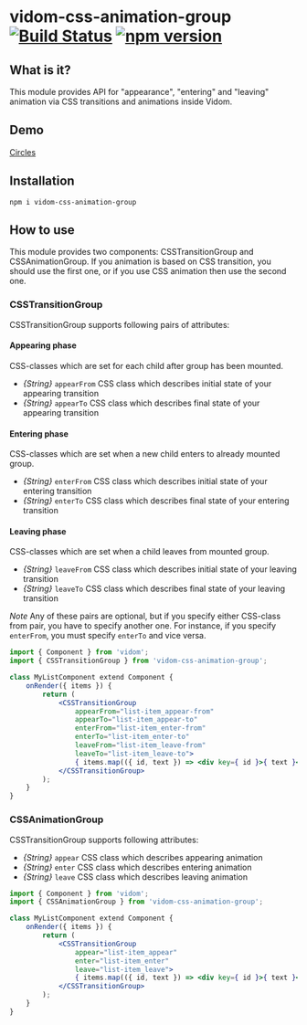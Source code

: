 # vidom-css-animation-group [![Build Status](https://secure.travis-ci.org/dfilatov/vidom-css-animation-group.png)](http://travis-ci.org/dfilatov/vidom-css-animation-group) [![npm version](https://badge.fury.io/js/vidom-css-animation-group.svg)](http://badge.fury.io/js/vidom-css-animation-group)

## What is it?

This module provides API for "appearance", "entering" and "leaving" animation via CSS transitions and animations inside Vidom.

## Demo

[Circles](https://dfilatov.github.io/vidom-css-animation-group/)

## Installation

```
npm i vidom-css-animation-group
```

## How to use

This module provides two components: CSSTransitionGroup and CSSAnimationGroup. If you animation is based on CSS transition, you should use the first one, or if you use CSS animation then use the second one.

### CSSTransitionGroup

CSSTransitionGroup supports following pairs of attributes:

#### Appearing phase
CSS-classes which are set for each child after group has been mounted.
  * *{String}* `appearFrom` CSS class which describes initial state of your appearing transition
  * *{String}* `appearTo` CSS class which describes final state of your appearing transition

#### Entering phase
CSS-classes which are set when a new child enters to already mounted group.
  * *{String}* `enterFrom` CSS class which describes initial state of your entering transition
  * *{String}* `enterTo` CSS class which describes final state of your entering transition

#### Leaving phase  
CSS-classes which are set when a child leaves from mounted group.
  * *{String}* `leaveFrom` CSS class which describes initial state of your leaving transition
  * *{String}* `leaveTo` CSS class which describes final state of your leaving transition
  
*Note* Any of these pairs are optional, but if you specify either CSS-class from pair, you have to specify another one. For instance, if you specify `enterFrom`, you must specify `enterTo` and vice versa.
```jsx
import { Component } from 'vidom';
import { CSSTransitionGroup } from 'vidom-css-animation-group';

class MyListComponent extend Component {
    onRender({ items }) {
        return (
            <CSSTransitionGroup
                appearFrom="list-item_appear-from"
                appearTo="list-item_appear-to"
                enterFrom="list-item_enter-from"
                enterTo="list-item_enter-to"
                leaveFrom="list-item_leave-from"
                leaveTo="list-item_leave-to">
                { items.map(({ id, text }) => <div key={ id }>{ text }</div> }
            </CSSTransitionGroup>
        );
    }
}
```

### CSSAnimationGroup

CSSTransitionGroup supports following attributes:

  * *{String}* `appear` CSS class which describes appearing animation
  * *{String}* `enter` CSS class which describes entering animation
  * *{String}* `leave` CSS class which describes leaving animation

```jsx
import { Component } from 'vidom';
import { CSSAnimationGroup } from 'vidom-css-animation-group';

class MyListComponent extend Component {
    onRender({ items }) {
        return (
            <CSSTransitionGroup
                appear="list-item_appear"
                enter="list-item_enter"
                leave="list-item_leave">
                { items.map(({ id, text }) => <div key={ id }>{ text }</div> }
            </CSSTransitionGroup>
        );
    }
}
```
